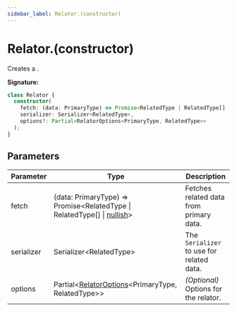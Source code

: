 ```yaml
---
sidebar_label: Relator.(constructor)
---
```


# Relator.(constructor)

Creates a .

**Signature:**

```typescript
class Relator {
  constructor(
    fetch: (data: PrimaryType) => Promise<RelatedType | RelatedType[] | nullish>,
    serializer: Serializer<RelatedType>,
    options?: Partial<RelatorOptions<PrimaryType, RelatedType>>
  );
}
```

## Parameters

| Parameter  | Type                                                                                                       | Description                                          |
| ---------- | ---------------------------------------------------------------------------------------------------------- | ---------------------------------------------------- |
| fetch      | (data: PrimaryType) =&gt; Promise&lt;RelatedType \| RelatedType\[\] \| [nullish](./ts-japi.nullish.md)&gt; | Fetches related data from primary data.              |
| serializer | Serializer&lt;RelatedType&gt;                                                                              | The <code>Serializer</code> to use for related data. |
| options    | Partial&lt;[RelatorOptions](./ts-japi.relatoroptions.md)&lt;PrimaryType, RelatedType&gt;&gt;               | <i>(Optional)</i> Options for the relator.           |
